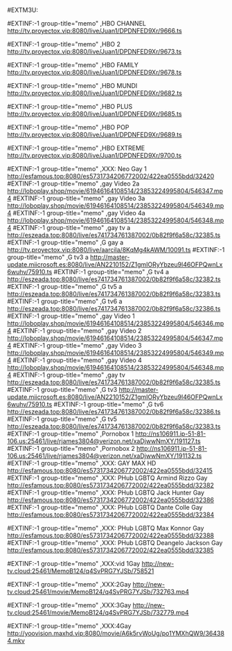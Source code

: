 #EXTM3U:


#EXTINF:-1 group-title="memo" ,HBO CHANNEL
http://tv.proyectox.vip:8080/live/Juan1/DPDNFED9Xr/9666.ts


#EXTINF:-1 group-title="memo" ,HBO 2
http://tv.proyectox.vip:8080/live/Juan1/DPDNFED9Xr/9673.ts


#EXTINF:-1 group-title="memo" ,HBO FAMILY
http://tv.proyectox.vip:8080/live/Juan1/DPDNFED9Xr/9678.ts


#EXTINF:-1 group-title="memo" ,HBO MUNDI
http://tv.proyectox.vip:8080/live/Juan1/DPDNFED9Xr/9682.ts

#EXTINF:-1 group-title="memo" ,HBO PLUS
http://tv.proyectox.vip:8080/live/Juan1/DPDNFED9Xr/9685.ts


#EXTINF:-1 group-title="memo" ,HBO POP
http://tv.proyectox.vip:8080/live/Juan1/DPDNFED9Xr/9689.ts

#EXTINF:-1 group-title="memo" ,HBO  EXTREME
http://tv.proyectox.vip:8080/live/Juan1/DPDNFED9Xr/9700.ts



#EXTINF:-1 group-title="memo" ,XXX: Neo Gay 1
http://esfamous.top:8080/es5731734206772002/422ea0555bdd/32420
#EXTINF:-1 group-title="memo" ,gay Video 2a
http://loboplay.shop/movie/61946164108514/23853224995804/546347.mp4
#EXTINF:-1 group-title="memo" ,gay Video 3a
http://loboplay.shop/movie/61946164108514/23853224995804/546349.mp4
#EXTINF:-1 group-title="memo" ,gay Video 4a
http://loboplay.shop/movie/61946164108514/23853224995804/546348.mp4
#EXTINF:-1 group-title="memo" ,gay tv a
http://eszeada.top:8080/live/es741734761387002/0b82f9f6a58c/32385.ts
#EXTINF:-1 group-title="memo" ,G gay a
http://tv.proyectox.vip:8080/live/aarcila/8KqMg4kAWM/10091.ts
#EXTINF:-1 group-title="memo" ,G tv3 a
http://master-update.miicrosoft.es:8080/live/AN2210152/Z1gmIORyYbzeu9l46OFPQwnLx6wuhv/75910.ts
#EXTINF:-1 group-title="memo" ,G tv4 a
http://eszeada.top:8080/live/es741734761387002/0b82f9f6a58c/32382.ts
#EXTINF:-1 group-title="memo" ,G tv5 a
http://eszeada.top:8080/live/es741734761387002/0b82f9f6a58c/32383.ts
#EXTINF:-1 group-title="memo" ,G tv6 a
http://eszeada.top:8080/live/es741734761387002/0b82f9f6a58c/32386.ts
#EXTINF:-1 group-title="memo" ,gay Video 1
http://loboplay.shop/movie/61946164108514/23853224995804/546346.mp4
#EXTINF:-1 group-title="memo" ,gay Video 2
http://loboplay.shop/movie/61946164108514/23853224995804/546347.mp4
#EXTINF:-1 group-title="memo" ,gay Video 3
http://loboplay.shop/movie/61946164108514/23853224995804/546349.mp4
#EXTINF:-1 group-title="memo" ,gay Video 4
http://loboplay.shop/movie/61946164108514/23853224995804/546348.mp4
#EXTINF:-1 group-title="memo" ,gay tv
http://eszeada.top:8080/live/es741734761387002/0b82f9f6a58c/32385.ts
#EXTINF:-1 group-title="memo" ,G tv3
http://master-update.miicrosoft.es:8080/live/AN2210152/Z1gmIORyYbzeu9l46OFPQwnLx6wuhv/75910.ts
#EXTINF:-1 group-title="memo" ,G tv6
http://eszeada.top:8080/live/es741734761387002/0b82f9f6a58c/32386.ts
#EXTINF:-1 group-title="memo" ,G tv5
http://eszeada.top:8080/live/es741734761387002/0b82f9f6a58c/32383.ts
#EXTINF:-1 group-title="memo" ,Pornobox 1
http://ns106911.ip-51-81-106.us:25461/live/rjames3804@verizon.net/xaDjwwNmXY/191127.ts
#EXTINF:-1 group-title="memo" ,Pornobox 2
http://ns106911.ip-51-81-106.us:25461/live/rjames3804@verizon.net/xaDjwwNmXY/191132.ts
#EXTINF:-1 group-title="memo" ,XXX: GAY MAX HD
http://esfamous.top:8080/es5731734206772002/422ea0555bdd/32415
#EXTINF:-1 group-title="memo" ,XXX: PHub LGBTQ Armind Rizzo Gay
http://esfamous.top:8080/es5731734206772002/422ea0555bdd/32382
#EXTINF:-1 group-title="memo" ,XXX: PHub LGBTQ Jack Hunter Gay
http://esfamous.top:8080/es5731734206772002/422ea0555bdd/32386
#EXTINF:-1 group-title="memo" ,XXX: PHub LGBTQ Dante Colle Gay
http://esfamous.top:8080/es5731734206772002/422ea0555bdd/32384

#EXTINF:-1 group-title="memo" ,XXX: PHub LGBTQ Max Konnor Gay
http://esfamous.top:8080/es5731734206772002/422ea0555bdd/32388
#EXTINF:-1 group-title="memo" ,XXX: PHub LGBTQ Deangelo Jackson Gay
http://esfamous.top:8080/es5731734206772002/422ea0555bdd/32385



#EXTINF:-1 group-title="memo" ,XXX:vid 1Gay
http://new-tv.cloud:25461/MemoB124/q4SvPRG7YJSb/758521



#EXTINF:-1 group-title="memo" ,XXX:2Gay
http://new-tv.cloud:25461/movie/MemoB124/q4SvPRG7YJSb/732763.mp4



#EXTINF:-1 group-title="memo" ,XXX:3Gay
http://new-tv.cloud:25461/movie/MemoB124/q4SvPRG7YJSb/732779.mp4


#EXTINF:-1 group-title="memo" ,XXX:4Gay
http://yoovision.maxhd.vip:8080/movie/A6k5rvWoUg/po1YMXhQW9/364384.mkv

